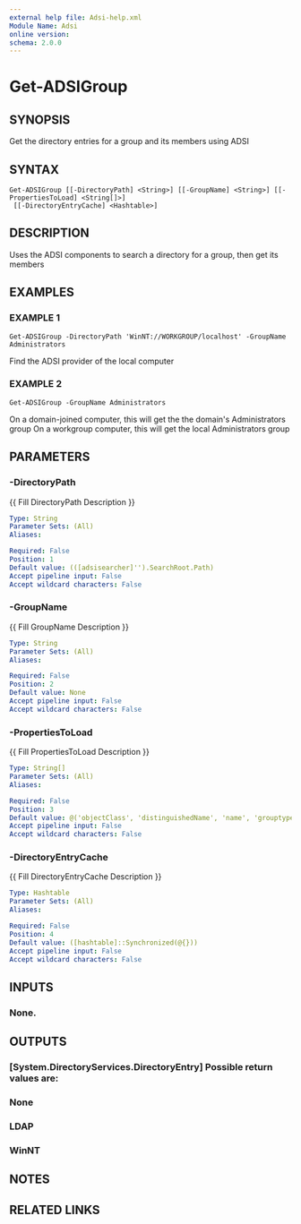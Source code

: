 ```yaml
---
external help file: Adsi-help.xml
Module Name: Adsi
online version:
schema: 2.0.0
---
```


# Get-ADSIGroup

## SYNOPSIS
Get the directory entries for a group and its members using ADSI

## SYNTAX

```
Get-ADSIGroup [[-DirectoryPath] <String>] [[-GroupName] <String>] [[-PropertiesToLoad] <String[]>]
 [[-DirectoryEntryCache] <Hashtable>]
```

## DESCRIPTION
Uses the ADSI components to search a directory for a group, then get its members

## EXAMPLES

### EXAMPLE 1
```
Get-ADSIGroup -DirectoryPath 'WinNT://WORKGROUP/localhost' -GroupName Administrators
```

Find the ADSI provider of the local computer

### EXAMPLE 2
```
Get-ADSIGroup -GroupName Administrators
```

On a domain-joined computer, this will get the the domain's Administrators group
On a workgroup computer, this will get the local Administrators group

## PARAMETERS

### -DirectoryPath
{{ Fill DirectoryPath Description }}

```yaml
Type: String
Parameter Sets: (All)
Aliases:

Required: False
Position: 1
Default value: (([adsisearcher]'').SearchRoot.Path)
Accept pipeline input: False
Accept wildcard characters: False
```

### -GroupName
{{ Fill GroupName Description }}

```yaml
Type: String
Parameter Sets: (All)
Aliases:

Required: False
Position: 2
Default value: None
Accept pipeline input: False
Accept wildcard characters: False
```

### -PropertiesToLoad
{{ Fill PropertiesToLoad Description }}

```yaml
Type: String[]
Parameter Sets: (All)
Aliases:

Required: False
Position: 3
Default value: @('objectClass', 'distinguishedName', 'name', 'grouptype', 'description', 'managedby', 'member', 'objectClass', 'department', 'title')
Accept pipeline input: False
Accept wildcard characters: False
```

### -DirectoryEntryCache
{{ Fill DirectoryEntryCache Description }}

```yaml
Type: Hashtable
Parameter Sets: (All)
Aliases:

Required: False
Position: 4
Default value: ([hashtable]::Synchronized(@{}))
Accept pipeline input: False
Accept wildcard characters: False
```

## INPUTS

### None.
## OUTPUTS

### [System.DirectoryServices.DirectoryEntry] Possible return values are:
###     None
###     LDAP
###     WinNT
## NOTES

## RELATED LINKS
